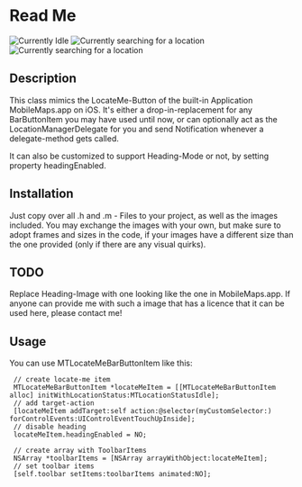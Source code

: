 Read Me
=====================

![Currently Idle](https://img.skitch.com/20110121-bjfysmex62njp41cfta6nc2n4y.png "Currently Idle")
![Currently searching for a location](https://img.skitch.com/20110121-mjsaqjbs62i3wqm4945jmg6wjm.png "Currently searching for a location")
![Currently searching for a location](https://img.skitch.com/20110121-ep9ky3mycge435ywnn9pm78r3w.png "Currently searching for a location")

Description
-----------------

This class mimics the LocateMe-Button of the built-in  Application MobileMaps.app on iOS.
It's either a drop-in-replacement for any BarButtonItem you may have used until now, or can optionally act as the LocationManagerDelegate for you and send Notification whenever a delegate-method gets called.

It can also be customized to support Heading-Mode or not, by setting property headingEnabled.

Installation
------------------

Just copy over all .h and .m - Files to your project, as well as the images included. You may exchange the images with your own, but make sure to adopt frames and sizes in the code, if your images have a different size than the one provided (only if there are any visual quirks).


TODO
------------------

Replace Heading-Image with one looking like the one in MobileMaps.app. If anyone can provide me with such a image that has a licence that it can be used here, please contact me!

Usage
------------------

You can use MTLocateMeBarButtonItem like this:

     // create locate-me item
	 MTLocateMeBarButtonItem *locateMeItem = [[MTLocateMeBarButtonItem alloc] initWithLocationStatus:MTLocationStatusIdle];
 	 // add target-action
	 [locateMeItem addTarget:self action:@selector(myCustomSelector:) forControlEvents:UIControlEventTouchUpInside];
	 // disable heading
	 locateMeItem.headingEnabled = NO;
	 
	 // create array with ToolbarItems
	 NSArray *toolbarItems = [NSArray arrayWithObject:locateMeItem];
	 // set toolbar items
	 [self.toolbar setItems:toolbarItems animated:NO];
